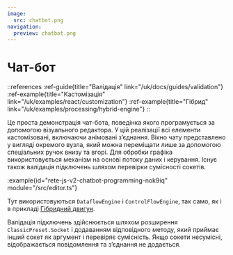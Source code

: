 ```yaml
---
image:
  src: chatbot.png
navigation:
  preview: chatbot.png
---
```


# Чат-бот

::references
:ref-guide{title="Валідація" link="/uk/docs/guides/validation"}
:ref-example{title="Кастомізація" link="/uk/examples/react/customization"}
:ref-example{title="Гібрид" link="/uk/examples/processing/hybrid-engine"}
::

Це проста демонстрація чат-бота, поведінка якого програмується за допомогою візуального редактора. У цій реалізації всі елементи кастомізовані, включаючи анімовані з’єднання. Вікно чату представлено у вигляді окремого вузла, який можна переміщати лише за допомогою спеціальних ручок внизу та вгорі. Для обробки графіка використовується механізм на основі потоку даних і керування. Існує також валідація підключень шляхом перевірки сумісності сокетів.

:example{id="rete-js-v2-chatbot-programming-nok9iq" module="/src/editor.ts"}

Тут використовуються `DataflowEngine` і `ControlFlowEngine`, так само, як і в прикладі [Гібридний двигун](/uk/examples/processing/hybrid-engine).

Валідація підключень здійснюється шляхом розширення `ClassicPreset.Socket` і додаванням відповідного методу, який приймає інший сокет як аргумент і перевіряє сумісність. Якщо сокети несумісні, відображається повідомлення та з’єднання не додається.
